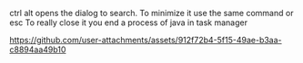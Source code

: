 ctrl alt opens the dialog to search.
To minimize it use the same command or esc
To really close it you end  a process of java in task manager


https://github.com/user-attachments/assets/912f72b4-5f15-49ae-b3aa-c8894aa49b10

